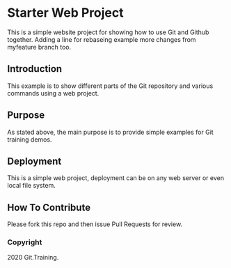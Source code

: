 # Starter Web Project

This is a simple website project for showing how to use Git and Github together.
Adding a line for rebaseing example
more changes from myfeature branch too.

## Introduction

This example is to show different parts of the Git repository and various commands using a web project.

## Purpose

As stated above, the main purpose is to  provide simple examples for Git training demos.

## Deployment

This is a simple web project, deployment can be on any web server or even local file system.

## How To Contribute

Please fork this repo and then issue Pull Requests for review.

### Copyright

2020 Git.Training.
